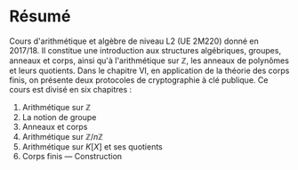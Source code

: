# Résumé

Cours d'arithmétique et algèbre de niveau L2 (UE 2M220) donné en 2017/18. Il
constitue une introduction aux structures algébriques, groupes, anneaux et
corps, ainsi qu'à l'arithmétique sur $\mathbb Z$, les anneaux de polynômes et leurs
quotients. Dans le chapitre VI, en application de la théorie des corps finis,
on présente deux protocoles de cryptographie à clé publique. Ce cours est
divisé en six chapitres :

1. Arithmétique sur $\mathbb Z$
2. La notion de groupe
3. Anneaux et corps
4. Arithmétique sur $\mathbb Z/n\mathbb Z$
5. Arithmétique sur $K[X]$ et ses quotients
6. Corps finis — Construction
